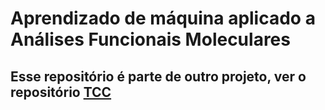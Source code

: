 # Aprendizado de máquina aplicado a Análises Funcionais Moleculares

## Esse repositório é parte de outro projeto, ver o repositório [TCC]()
